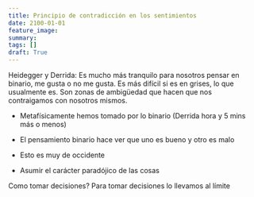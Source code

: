 ```yaml
---
title: Principio de contradicción en los sentimientos 
date: 2100-01-01
feature_image: 
summary: 
tags: []
draft: True
---
```


<p>Heidegger y Derrida: Es mucho más tranquilo para nosotros pensar en binario, me gusta o no me gusta. Es más difícil si es en grises, lo que usualmente es. Son zonas de ambigüedad que hacen que nos contraigamos con nosotros mismos.</p>

- Metafísicamente hemos tomado por lo binario (Derrida hora y 5 mins más o menos)

- El pensamiento binario hace ver que uno es bueno y otro es malo

- Esto es muy de occidente

- Asumir el carácter paradójico de las cosas 

<p><p></p></p>

<p>Como tomar decisiones? Para tomar decisiones lo llevamos al límite</p>